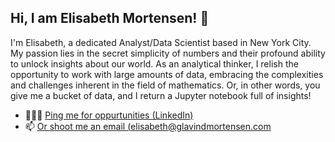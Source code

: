 ## Hi, I am Elisabeth Mortensen! 👋

I'm Elisabeth, a dedicated Analyst/Data Scientist based in New York City. My passion lies in the secret simplicity of numbers and their profound ability to unlock insights about our world. As an analytical thinker, I relish the opportunity to work with large amounts of data, embracing the complexities and challenges inherent in the field of mathematics. Or, in other words, you give me a bucket of data, and I return a Jupyter notebook full of insights!

- 👩🏻‍💼 [Ping me for oppurtunities (LinkedIn)](https://www.linkedin.com/in/elisabethmortensen/)
- 📫 [Or shoot me an email (elisabeth@glavindmortensen.com](elisabeth@glavindmortensen.com)

<!--
**ElisabethMortensen/elisabethmortensen** is a ✨ _special_ ✨ repository because its `README.md` (this file) appears on your GitHub profile.

Here are some ideas to get you started:

- 🔭 I’m currently working on ...
- 🌱 I’m currently learning ...
- 👯 I’m looking to collaborate on ...
- 🤔 I’m looking for help with ...
- 💬 Ask me about ...
- 📫 How to reach me: ...
- 😄 Pronouns: ...
- ⚡ Fun fact: ...
-->
